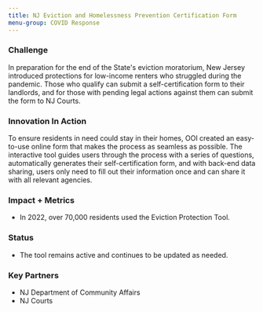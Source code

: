 ```yaml
---
title: NJ Eviction and Homelessness Prevention Certification Form
menu-group: COVID Response
---
```


### Challenge

In preparation for the end of the State's eviction moratorium, New Jersey introduced protections for low-income renters who struggled during the pandemic. Those who qualify can submit a self-certification form to their landlords, and for those with pending legal actions against them can submit the form to NJ Courts.

### Innovation In Action

To ensure residents in need could stay in their homes, OOI created an easy-to-use online form that makes the process as seamless as possible. The interactive tool guides users through the process with a series of questions, automatically generates their self-certification form, and with back-end data sharing, users only need to fill out their information once and can share it with all relevant agencies.

### Impact + Metrics

-   In 2022, over 70,000 residents used the Eviction Protection Tool.

### Status

-   The tool remains active and continues to be updated as needed.

### Key Partners

-   NJ Department of Community Affairs
-   NJ Courts
